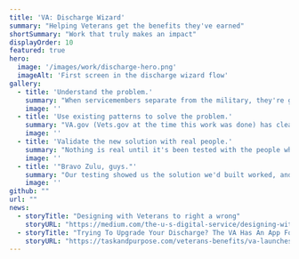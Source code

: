 ```yaml
---
title: 'VA: Discharge Wizard'
summary: "Helping Veterans get the benefits they've earned"
shortSummary: "Work that truly makes an impact"
displayOrder: 10
featured: true
hero:
  image: '/images/work/discharge-hero.png'
  imageAlt: 'First screen in the discharge wizard flow'
gallery:
  - title: 'Understand the problem.'
    summary: "When servicemembers separate from the military, they're given a characterization of discharge. This determines if they receive the benefits they earned with their service. If the characterization is 'dishonorable' or 'other than honorable,' that can cost Veterans their healthcare, education, and other VA benefits. It is sometimes literally a matter of life and death. If a servicemember was discharged for things that are no longer considered dishonorable -- for example, for being gay -- they can apply to have their characterization of discharge upgraded to 'honorable,' so their benefits get reinstated. If you submit your paperwork incorrectly, or to the wrong authority, it can set your case back for years. It's really easy to do this process wrong, and that's what we needed to fix."
    image: ''
  - title: 'Use existing patterns to solve the problem.'
    summary: "VA.gov (Vets.gov at the time this work was done) has clear, repeatable UI patterns. Everything we built from zero needed to adhere to these patterns, but that meant instead of spending cycles deciding on form layouts and the like, we could use an existing decision tree pattern to build a paperwork wizard. If the biggest challenge was knowing what paperwork to submit to whom, we could map that out and build the wizard to step people through the process. It was my responsibility to prototype the screens in Sketch and validate them with my project manager, lead researcher, and engineering team. As a team, we were also very focused on the language we chose, making the effort to write in plain English instead of legalese, and preserving the phrases and patterns that Veterans understand."
    image: ''
  - title: 'Validate the new solution with real people.'
    summary: "Nothing is real until it's been tested with the people who need the solution. We designed a wizard that ends in clear instructions about what paperwork to submit, and to which authority, based on the information a Veteran enters. I helped conduct hours of interviews with Veterans who were either undergoing the upgrade process, wanted to upgrade, or had successfully (or not) upgraded their characterizations of discharge. We had to be sensitive to people's experiences as we did this research -- often, dishonorable or 'other-than-honorable' discharges are the direct result of personal trauma."
    image: ''
  - title: '"Bravo Zulu, guys."'
    summary: "Our testing showed us the solution we'd built worked, and worked well. One Veteran praised the work by saying 'Bravo Zulu,' meaning, 'well done,' wishing he'd had the tool available when he needed it. The release of the Discharge Wizard was met favorably by the military community, and anecdotally we've heard that more Veterans are successfully applying for upgrades than ever before. Nearly four years after its initial release, the Wizard remains online and functional."
    image: ''
github: ""
url: ""
news: 
  - storyTitle: "Designing with Veterans to right a wrong"
    storyURL: "https://medium.com/the-u-s-digital-service/designing-with-veterans-to-right-a-wrong-a865ef30a0dc"
  - storyTitle: "Trying To Upgrade Your Discharge? The VA Has An App For That Now"
    storyURL: "https://taskandpurpose.com/veterans-benefits/va-launches-site-for-discharge-upgrade/"
---
```

